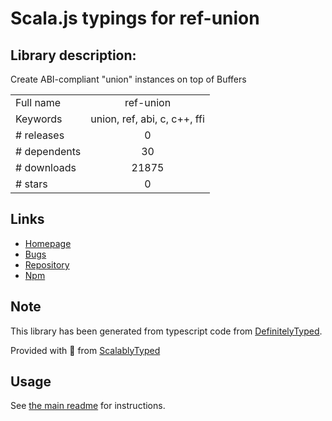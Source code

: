 
# Scala.js typings for ref-union


## Library description:
Create ABI-compliant "union" instances on top of Buffers

|                    |                 |
| ------------------ | :-------------: |
| Full name          | ref-union |
| Keywords           | union, ref, abi, c, c++, ffi |
| # releases         | 0 |
| # dependents       | 30 |
| # downloads        | 21875 |
| # stars            | 0 |

## Links
- [Homepage](https://github.com/TooTallNate/ref-union#readme)
- [Bugs](https://github.com/TooTallNate/ref-union/issues)
- [Repository](https://github.com/TooTallNate/ref-union)
- [Npm](https://www.npmjs.com/package/ref-union)
    


## Note
This library has been generated from typescript code from [DefinitelyTyped](https://definitelytyped.org).

Provided with :purple_heart: from [ScalablyTyped](https://github.com/oyvindberg/ScalablyTyped)

## Usage
See [the main readme](../../readme.md) for instructions.


